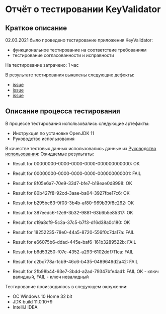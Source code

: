 # Отчёт о тестировании KeyValidator

## Краткое описание

02.03.2021 было проведено тестирование приложения KeyValidator:
* функциональное тестирование на соответствие требованиям
* тестирование согласованности и исправности

На тестирование затрачено: 1 час

В результате тестирования выявлены следующие дефекты:
* [issue]()
* [issue]()
* [issue]()

## Описание процесса тестирования

В процессе тестирования использовались следующие артефакты:
* Инструкция по установке OpenJDK 11
* Руководство использования


В качестве тестовых данных использовались данные из [Руководство использования](https://github.com/netology-code/javaqa-homeworks/blob/master/intro/user-manual.md):
Ожидаемые результаты:
* Result for 00000000-0000-0000-0000-000000000000: OK 
* Result for 00000000-0000-0000-0000-000000000001: FAIL 
  
* Result for 8f05e6a7-70e9-33d7-bfe7-b19eae0d8998: OK 
* Result for 80b427f8-92cd-3aae-ba04-3927fbe17c6:  OK 
* Result for b295bc63-9f03-3b4b-af80-969b39f8c262: OK 
* Result for 387eedc6-12e9-3b32-9881-63b6b5e85317: OK
* Result for c19a8cf9-5c3a-37c5-b7f3-d16d38a0c180: OK 
* Result for 18252235-78e0-44a5-8720-556f0c7da17a: FAIL
* Result for e66075b6-ddad-445e-baf6-161b3289522b: FAIL 
* Result for b6d53250-f07e-4352-a293-6102ddf7f1ca: FAIL 
* Result for c2bc778a-1cb9-46c6-b435-0489649d2a42: FAIL 
* Result for 2fb98b44-93e7-3bdd-a2ad-79347bfe4ad1: FAIL
ОК - ключ валидный, FAIL - ключ невалидный

Тестирование производилось в следующем окружении:
* ОС Windows 10 Home 32 bit
* JDK build 11.0.10+9
* IntelliJ IDEA